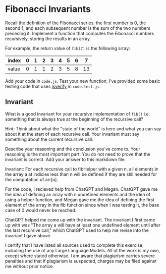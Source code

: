 # Fibonacci Invariants

Recall the definition of the Fibonacci series: the first number is 0, the second
1, and each subsequent number is the sum of the two numbers preceding it.
Implement a function that computes the Fibonacci numbers recursively, storing
the results in an array.

For example, the return value of `fib(7)` is the following array:

| index |  0  |  1  |  2  |  3  |  4  |  5  |  6  |  7  |
| ----- | --- | --- | --- | --- | --- | --- | --- | --- |
| value |  0  |  1  |  1  |  2  |  3  |  5  |  8  |  13 |

Add your code in `code.js`. Test your new function; I've provided some basic
testing code that uses [jsverify](https://jsverify.github.io/) in
`code.test.js`.

## Invariant

What is a good invariant for your recursive implementation of `fib()`
i.e. something that is always true at the beginning of the recursive call?

Hint: Think about what the "state of the world" is here and what you can say
about it at the start of each recursive call. Your invariant must say something
about the current recursive call.

Describe your reasoning and the conclusion you've come to. Your reasoning is the
most important part. You do not need to prove that the invariant is correct. Add
your answer to this markdown file.

Invariant: For each recursive call to fibHelper with a given n, all elements in the array a at indicies less than n will be defined if they are still needed for the computation of arr[n].

For the code, I recieved help from ChatGPT and Megan.  ChatGPT gave me the idea of defining an array with n undefined elements and the idea of using a helper function, and Megan gave me the idea of defining the first element of the array in the fib function since when I was testing it, the base case of 0 would never be reached.

ChatGPT helped me come up with the invariant.  The invariant I first came up with was "The array a will have at least one undefined element until after the last recursive call," which ChatGPT used to help me revise into the invariant I gave above.

I certify that I have listed all sources used to complete this exercise, including the use of any Large Language Models.  All of the work is my own, except where stated otherwise.  I am aware that plagiarism carries severe penalties and that if plagiarism is suspected, charges may be filed against me without prior notice.
